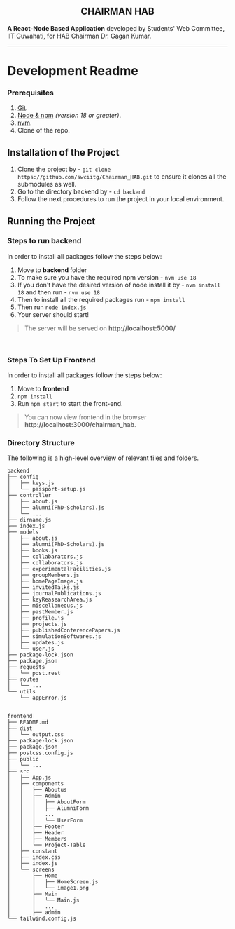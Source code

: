 <h2 align="center">CHAIRMAN HAB</h2>

**A React-Node Based Application** developed by Students' Web Committee, IIT Guwahati, for HAB Chairman Dr. Gagan Kumar.

-------

# Development Readme

### Prerequisites

1.  [Git](https://git-scm.com/downloads).
2.  [Node & npm](https://nodejs.org/en/download/) _(version 18 or greater)_.
3.  [nvm](https://dev.to/skaytech/how-to-install-node-version-manager-nvm-for-windows-10-4nbi).
4.  Clone of the repo.

## Installation of the Project

1. Clone the project by -  `git clone https://github.com/swciitg/Chairman_HAB.git` to ensure it clones all the submodules as well.
2. Go to the directory backend by -  `cd backend`
3. Follow the next procedures to run the project in your local environment.


## Running the Project

### Steps to run backend

In order to install all packages follow the steps below:

 1. Move to <b> backend </b> folder
 3. To make sure you have the required npm version -  `nvm use 18`
 4. If you don't have the desired version of node install it by -  `nvm install 18` and then run -  `nvm use 18`
 5. Then to install all the required packages run -  `npm install`
 6. Then run `node index.js`
 7. Your server should start!

 > The server will be served on **http://localhost:5000/**

<br>

### Steps To Set Up Frontend

In order to install all packages follow the steps below:

 1. Move to <b> frontend </b>
 3. `npm install`
 4. Run `npm start` to start the front-end.

> You can now view frontend in the browser **http://localhost:3000/chairman_hab**.

### Directory Structure

The following is a high-level overview of relevant files and folders.

```
backend
├── config
│   ├── keys.js
│   └── passport-setup.js
├── controller
│   ├── about.js
│   ├── alumni(PhD-Scholars).js
│   └── ...
├── dirname.js
├── index.js
├── models
│   ├── about.js
│   ├── alumni(PhD-Scholars).js
│   ├── books.js
│   ├── collabarators.js
│   ├── collaborators.js
│   ├── experimentalFacilities.js
│   ├── groupMembers.js
│   ├── homePageImage.js
│   ├── invitedTalks.js
│   ├── journalPublications.js
│   ├── keyReasearchArea.js
│   ├── miscellaneous.js
│   ├── pastMember.js
│   ├── profile.js
│   ├── projects.js
│   ├── publishedConferencePapers.js
│   ├── simulationSoftwares.js
│   ├── updates.js
│   └── user.js
├── package-lock.json
├── package.json
├── requests
│   └── post.rest
├── routes
│   └── ...
└── utils
    └── appError.js


frontend
├── README.md
├── dist
│   └── output.css
├── package-lock.json
├── package.json
├── postcss.config.js
├── public
│   └── ...
├── src
│   ├── App.js
│   ├── components
│   │   ├── Aboutus
│   │   ├── Admin
│   │   │   ├── AboutForm
│   │   │   ├── AlumniForm
│   │   │   ...
│   │   │   └── UserForm
│   │   ├── Footer
│   │   ├── Header
│   │   ├── Members
│   │   └── Project-Table
│   ├── constant
│   ├── index.css
│   ├── index.js
│   └── screens
│       ├── Home
│       │   ├── HomeScreen.js
│       │   └── image1.png
│       ├── Main
│       │   └── Main.js
│       │   ...
│       ├── admin
└── tailwind.config.js

```
